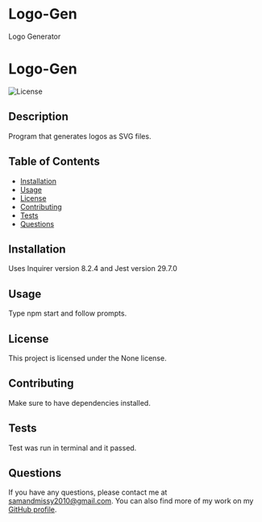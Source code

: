# Logo-Gen
Logo Generator
# Logo-Gen

![License](https://img.shields.io/badge/license-None-blue.svg)

## Description
Program that generates logos as SVG files.

## Table of Contents
- [Installation](#installation)  
- [Usage](#usage)  
- [License](#license) 
- [Contributing](#contributing)  
- [Tests](#tests)  
- [Questions](#questions)

## Installation
Uses Inquirer version 8.2.4 and Jest version 29.7.0

## Usage
Type npm start and follow prompts.

## License
This project is licensed under the None license.

## Contributing
Make sure to have dependencies installed. 

## Tests
Test was run in terminal and it passed.

## Questions
If you have any questions, please contact me at [samandmissy2010@gmail.com](mailto:samandmissy2010@gmail.com).
You can also find more of my work on my [GitHub profile](https://github.com/Sam-Mina-engineer).
